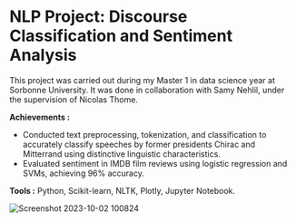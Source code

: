 # NLP Project: Discourse Classification and Sentiment Analysis

This project was carried out during my Master 1 in data science year at Sorbonne University. It was done in collaboration with Samy Nehlil, under the supervision of Nicolas Thome.

**Achievements :**
- Conducted text preprocessing, tokenization, and classification to accurately classify speeches by former presidents Chirac and Mitterrand using distinctive linguistic characteristics.
- Evaluated sentiment in IMDB film reviews using logistic regression and SVMs, achieving 96% accuracy.

**Tools :** Python, Scikit-learn, NLTK, Plotly, Jupyter Notebook.


![Screenshot 2023-10-02 100824](https://github.com/Allaa-boutaleb/Sentiment-Analysis-Discourse-Classification/assets/60470207/80161977-d32c-4d24-8804-08599f81e76c)
